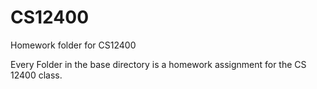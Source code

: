 # CS12400
Homework folder for CS12400

Every Folder in the base directory is a homework assignment for the CS 12400 class.

